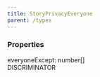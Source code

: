 ```yaml
---
title: StoryPrivacyEveryone
parent: /types
---
```


### Properties

<div class="flex flex-col gap-3"><div><div class="flex gap-2"><div class="font-mono p" id="p_everyoneExcept" data-anchor><span class="font-bold">everyoneExcept</span><span class="opacity-50">:</span> <span>number</span><span class="opacity-50">[]</span></div><div class="flex items-center"><div class="bg-dbt px-1.5 rounded-md select-none text-fgt text-[10px]">DISCRIMINATOR</div></div></div></div></div>

